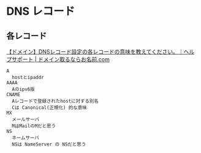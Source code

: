 # DNS レコード

## 各レコード
[【ドメイン】DNSレコード設定の各レコードの意味を教えてください。｜ヘルプサポート | ドメイン取るならお名前.com](https://help.onamae.com/answer/7883)

```
A
  hostとipaddr
AAAA
  Aのipv6版
CNAME
  Aレコードで登録されたhostに対する別名
  Cは Canonical(正規化) 的な意味
MX
  メールサーバ
  MはMailのMだと思う
NS
  ネームサーバ
  NSは NameServer の NSだと思う
```
